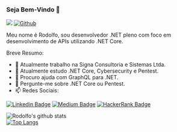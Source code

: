 ### Seja Bem-Vindo 👋

![](https://visitor-badge.laobi.icu/badge?page_id=dsrodolfo)
[![Github](https://img.shields.io/github/followers/dsrodolfo?label=Follow&style=social)](https://github.com/dsrodolfo)

Meu nome é Rodolfo, sou desenvolvedor .NET pleno com foco em desenvolvimento de APIs utilizando .NET Core.  

Breve Resumo:

- 🔭 Atualmente trabalho na Signa Consultoria e Sistemas Ltda.
- 🌱 Atualmente estudo .NET Core, Cybersecurity e Pentest.
- 🤔 Procuro ajuda com GraphQL para .NET.  
- 💬 Pergunte-me sobre .NET Core ou Pentest.
- 📫 Redes Sociais: 

[![Linkedin Badge](https://img.shields.io/badge/-LinkedIn-blue?style=flat-square&logo=Linkedin&logoColor=white&link=https://www.linkedin.com/in/rodolfo-dias-da-silva-1193a619b)](https://www.linkedin.com/in/rodolfo-dias-da-silva-1193a619b)
[![Medium Badge](https://img.shields.io/badge/-Medium-000000?style=flat-square&labelColor=000000&logo=medium&logoColor=white&link=https://medium.com/@diasrodolfo91)](https://medium.com/@diasrodolfo91)
[![HackerRank Badge](https://img.shields.io/badge/-Hackerrank-2EC866?style=for-the-badge&logo=HackerRank&logoColor=white&link=https://www.hackerrank.com/diasrodolfo91)](https://www.hackerrank.com/diasrodolfo91)

![Rodolfo's github stats](https://github-readme-stats.vercel.app/api?username=dsrodolfo&theme=default&show_icons=true)
<br />
[![Top Langs](https://github-readme-stats.vercel.app/api/top-langs/?username=dsrodolfo&langs_count=8)](https://github.com/anuraghazra/github-readme-stats)


